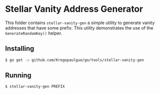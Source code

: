 # Stellar Vanity Address Generator

This folder contains `stellar-vanity-gen` a simple utility to generate vanity addresses that have some prefix.  This utility demonstrates the use of the
`GenerateRandomKey()` helper.

## Installing

```bash
$ go get -u github.com/Kregopaulgue/go/tools/stellar-vanity-gen
```

## Running

```bash
$ stellar-vanity-gen PREFIX
```
